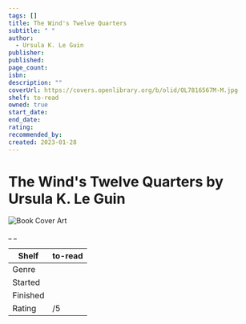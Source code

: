 ```yaml
---
tags: []
title: The Wind's Twelve Quarters
subtitle: " "
author:
  - Ursula K. Le Guin
publisher: 
published: 
page_count: 
isbn: 
description: ""
coverUrl: https://covers.openlibrary.org/b/olid/OL7816567M-M.jpg
shelf: to-read
owned: true
start_date: 
end_date: 
rating: 
recommended_by: 
created: 2023-01-28
---
```


# The Wind's Twelve Quarters by Ursula K. Le Guin

![Book Cover Art](https://covers.openlibrary.org/b/olid/OL7816567M-M.jpg)

_ _

| Shelf | to-read |
| --- | --- |
| Genre |  |
| Started |  |
| Finished |  |
| Rating | /5 |

